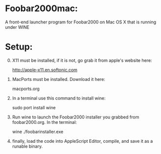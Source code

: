 Foobar2000mac:
===========
A front-end launcher program for Foobar2000 on Mac OS X that is running under WINE

Setup:
======
0) X11 must be installed, if it is not, go grab it from apple's website here: 

    http://apple-x11.en.softonic.com

1) MacPorts must be installed. Download it here:

    macports.org  

2) In a terminal use this command to install wine: 

    sudo port install wine

3) Run wine to launch the Foobar2000 installer you grabbed from foobar2000.org. In the terminal: 

    wine ./foobarinstaller.exe

4) finally, load the code into AppleScript Editor, compile, and save it as a runable binary.

